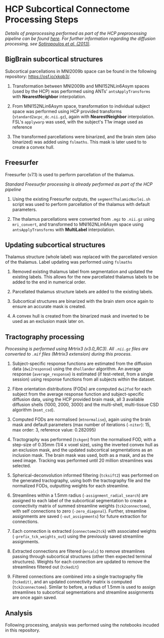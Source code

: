 # HCP Subcortical Connectome Processing Steps

_Details of preprocessing performed as part of the HCP preprocessing pipeline can be found [here](https://www.sciencedirect.com/science/article/pii/S1053811913005053). For further information regarding the diffusion processing, see [Sotiropoulos et al. (2013)](https://www.sciencedirect.com/science/article/pii/S105381191300551X)._

## BigBrain subcortical structures

Subcortical parcellations in MNI2009b space can be found in the following repository: https://osf.io/xkqb3/. 

1. Transformation between MNI2009b and MNI152NLin6Asym spaces (used by the HCP) was performed using ANTs' `antsApplyTransforms` with **NearestNeighbor** interpolation.

1. From MNI152NLin6Asym space, transformation to individual subject space was performed using HCP provided transforms (`standard2acpc_dc.nii.gz`), again with **NearestNeighbor** interpolation. FSL's `applywarp` was used, with the subject's T1w image used as reference

1. The transformed parcellations were binarized, and the brain stem (also binarized) was added using `fslmaths`. This mask is later used to to create a convex hull.

## Freesurfer

Freesurfer (v7.1) is used to perform parcellation of the thalamus. 

_Standard Freesurfer processing is already performed as part of the HCP pipeline_

1. Using the existing Freesurfer outputs, the `segmentThalamicNuclei.sh` script was used to perform parcellation of the thalamus with default parameters. 

1. The thalamus parcellations were converted from `.mgz` to `.nii.gz` using `mri_convert`, and transformed to MNI162NLin6Asym space using `antsApplyTransforms` with **MultiLabel** interpolation.

## Updating subcortical structures

Thalamus structure (whole label) was replaced with the parcellated version of the thalamus. Label updating was performed using `fslmaths`

1. Removed existing thalamus label from segmentation and updated the existing labels. This allows for the new parcellated thalamus labels to be added to the end in numerical order.

1. Parcellated thalamus structure labels are added to the existing labels.

1. Subcortical structures are binarized with the brain stem once again to ensure an accurate mask is created.

1. A convex hull is created from the binarized mask and inverted to be used as an exclusion mask later on.

## Tractography processing

_Processing is performed using Mrtrix3 (v3.0_RC3). All `.nii.gz` files are converted to `.mif` files (Mrtrix3 extension) during this process._

1. Subject-specific response functions are estimated from the diffusion data (`dwi2response`) using the `dhollander` algorithm. An average response (`average_response`) is estimated (if test-retest, from a single session) using response functions from all subjects within the dataset.

1. Fibre orientation distributions (FODs) are computed `dwi2fod` for each subject from the average response function and subject-specific diffusion data, using the HCP provided brain mask, all 3 available diffusion shells (1000, 2000, 3000) and the multi-shell, multi-tissue CSD algorithm (`msmt_csd`).

1. Computed FODs are normalised (`mtnormalise`), again using the brain mask and default parameters (max number of iterations (`-niter`): 15, max order: 3, reference value: 0.282095)

1. Tractography was performed (`tckgen`) from the normalised FOD, with a step-size of 0.35mm (1/4 x voxel size), using the inverted convex hull as an exclusion mask, and the updated subcortical segmentations as an inclusion mask. The brain mask was used, both as a mask, and as the seed image. Tracking was performed until 20 million streamlines was selected.

1. Spherical-deconvolution informed filtering (`tcksift2`) was performed on the generated tractography, using both the tractography file and the normalized FODs, outputting weights for each streamline.

1. Streamlines within a 1.5mm radius (`-assignment_radial_search`) are assigned to each label of the subcortical segmentation to create a connectivity matrix of summed streamline weights (`tck2connectome`), with self connections to zero (`-zero_diagonal`). Further, streamline assignments are saved (`-out_assignments`) for future extraction for connections.

1. Each connection is extracted (`connectome2tck`) with associated weights (`-prefix_tck_weights_out`) using the previously saved streamline assignments. 

1. Extracted connections are filtered (`mrcalc`) to remove streamlines passing through subcortical structures (other then expected terminal structures). Weights for each connection are updated to remove the streamlines filtered out (`tckedit`)

1. Filtered connections are combined into a single tractography file (`tckedit)`, and an updated connectivity matrix is computed (`tck2connectome`). Similar to before, a radius of 1.5mm is used to assign streamlines to subcortical segmentations and streamline assignments are once again saved.

## Analysis

Following processing, analysis was performed using the notebooks incuded in this repository.